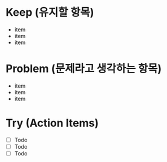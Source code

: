 # Keep (유지할 항목)
- item
- item
- item

# Problem (문제라고 생각하는 항목)
- item
- item
- item

# Try (Action Items)
- [ ] Todo 
- [ ] Todo 
- [ ] Todo
